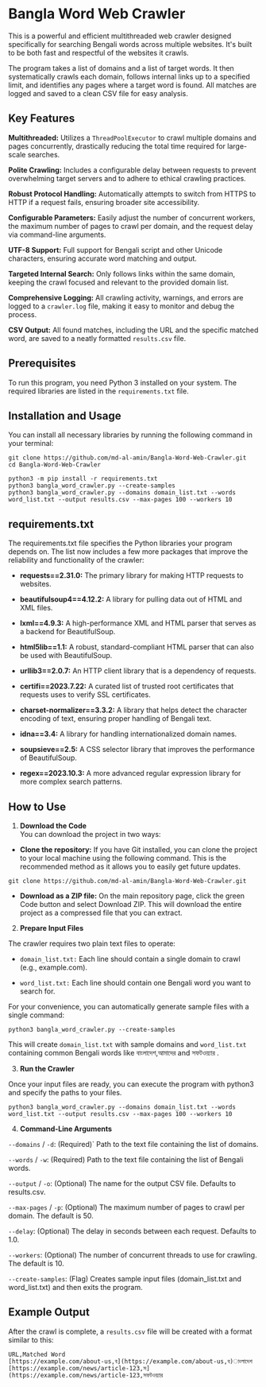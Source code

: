 # Bangla Word Web Crawler
This is a powerful and efficient multithreaded web crawler designed specifically for searching Bengali words across multiple websites. It's built to be both fast and respectful of the websites it crawls.

The program takes a list of domains and a list of target words. It then systematically crawls each domain, follows internal links up to a specified limit, and identifies any pages where a target word is found. All matches are logged and saved to a clean CSV file for easy analysis.

## Key Features
**Multithreaded:** Utilizes a `ThreadPoolExecutor` to crawl multiple domains and pages concurrently, drastically reducing the total time required for large-scale searches.

**Polite Crawling:** Includes a configurable delay between requests to prevent overwhelming target servers and to adhere to ethical crawling practices.

**Robust Protocol Handling:** Automatically attempts to switch from HTTPS to HTTP if a request fails, ensuring broader site accessibility.

**Configurable Parameters:** Easily adjust the number of concurrent workers, the maximum number of pages to crawl per domain, and the request delay via command-line arguments.

**UTF-8 Support:** Full support for Bengali script and other Unicode characters, ensuring accurate word matching and output.

**Targeted Internal Search:** Only follows links within the same domain, keeping the crawl focused and relevant to the provided domain list.

**Comprehensive Logging:** All crawling activity, warnings, and errors are logged to a `crawler.log` file, making it easy to monitor and debug the process.

**CSV Output:** All found matches, including the URL and the specific matched word, are saved to a neatly formatted `results.csv` file.

## Prerequisites
To run this program, you need Python 3 installed on your system. The required libraries are listed in the `requirements.txt` file.

## Installation and Usage 
You can install all necessary libraries by running the following command in your terminal:  

```
git clone https://github.com/md-al-amin/Bangla-Word-Web-Crawler.git
cd Bangla-Word-Web-Crawler

python3 -m pip install -r requirements.txt
python3 bangla_word_crawler.py --create-samples
python3 bangla_word_crawler.py --domains domain_list.txt --words word_list.txt --output results.csv --max-pages 100 --workers 10
```

## requirements.txt
The requirements.txt file specifies the Python libraries your program depends on. The list now includes a few more packages that improve the reliability and functionality of the crawler:

+ **requests==2.31.0:** The primary library for making HTTP requests to websites.

+ **beautifulsoup4==4.12.2:** A library for pulling data out of HTML and XML files.

+ **lxml==4.9.3:** A high-performance XML and HTML parser that serves as a backend for BeautifulSoup.

+ **html5lib==1.1:** A robust, standard-compliant HTML parser that can also be used with BeautifulSoup.

+ **urllib3==2.0.7:** An HTTP client library that is a dependency of requests.

+ **certifi==2023.7.22:** A curated list of trusted root certificates that requests uses to verify SSL certificates.

+ **charset-normalizer==3.3.2:** A library that helps detect the character encoding of text, ensuring proper handling of Bengali text.

+ **idna==3.4:** A library for handling internationalized domain names.

+ **soupsieve==2.5:** A CSS selector library that improves the performance of BeautifulSoup.

+ **regex==2023.10.3:** A more advanced regular expression library for more complex search patterns.

## How to Use
1. **Download the Code**  
You can download the project in two ways:

- **Clone the repository:** If you have Git installed, you can clone the project to your local machine using the following command. This is the recommended method as it allows you to easily get future updates.
```
git clone https://github.com/md-al-amin/Bangla-Word-Web-Crawler.git
```
- **Download as a ZIP file:** On the main repository page, click the green Code button and select Download ZIP. This will download the entire project as a compressed file that you can extract.

2. **Prepare Input Files**

The crawler requires two plain text files to operate:

+ `domain_list.txt:` Each line should contain a single domain to crawl (e.g., example.com).

+ `word_list.txt:` Each line should contain one Bengali word you want to search for.

For your convenience, you can automatically generate sample files with a single command:  

```
python3 bangla_word_crawler.py --create-samples
```

This will create `domain_list.txt` with sample domains and `word_list.txt` containing common Bengali words like বাংলাদেশ,আমাদের and সফটওয়্যার .


3. **Run the Crawler**
   
Once your input files are ready, you can execute the program with python3 and specify the paths to your files.  

```
python3 bangla_word_crawler.py --domains domain_list.txt --words word_list.txt --output results.csv --max-pages 100 --workers 10
```

4. **Command-Line Arguments**
   
`--domains` / `-d`: (Required)` Path to the text file containing the list of domains.

`--words` / `-w`: (Required) Path to the text file containing the list of Bengali words.

`--output` / `-o`: (Optional) The name for the output CSV file. Defaults to results.csv.

`--max-pages` / `-p`: (Optional) The maximum number of pages to crawl per domain. The default is 50.

`--delay`: (Optional) The delay in seconds between each request. Defaults to 1.0.

`--workers`: (Optional) The number of concurrent threads to use for crawling. The default is 10.

`--create-samples`: (Flag) Creates sample input files (domain_list.txt and word_list.txt) and then exits the program.

## Example Output
After the crawl is complete, a `results.csv` file will be created with a format similar to this:

```
URL,Matched Word
[https://example.com/about-us,ব](https://example.com/about-us,ব)াংলাদেশ
[https://example.com/news/article-123,স](https://example.com/news/article-123,সফটওয়্যার 

```
